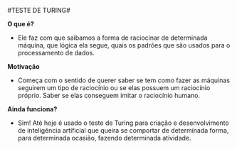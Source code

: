 #TESTE DE TURING#

**O que é?**
- Ele faz com que saibamos a forma de raciocinar de determinada máquina, que lógica ela segue, quais os padrões que são usados para o processamento de dados.

**Motivação**
- Começa com o sentido de querer saber se tem como fazer as máquinas seguirem um tipo de raciocínio ou se elas possuem um raciocínio próprio. Saber se elas conseguem imitar o raciocínio humano.

**Ainda funciona?**
- Sim! Até hoje é usado o teste de Turing para criação e desenvolvimento de inteligência artificial que queira se comportar de determinada forma, para determinada ocasião, fazendo determinada atividade.